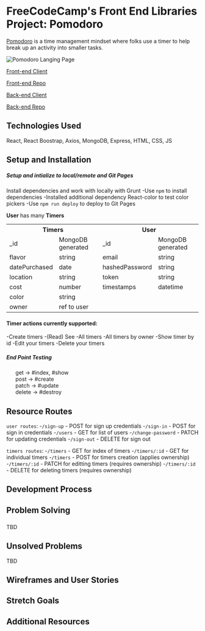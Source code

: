 # FreeCodeCamp's Front End Libraries Project: Pomodoro
[Pomodoro](https://en.wikipedia.org/wiki/Pomodoro_Technique) is a time management mindset where folks use a timer to help break up an activity into smaller tasks.

![Pomodoro Langing Page](public/BobaLanding.png)

[Front-end Client](https://kimdolion.github.io/pomodoro-client/#/)

[Front-end Repo](https://github.com/kimdolion/pomodoro-client)

[Back-end Client](https://limitless-everglades-63033.herokuapp.com/)

[Back-end Repo](https://github.com/kimdolion/boba-tracker-backend)

## Technologies Used
React, React Boostrap, Axios, MongoDB, Express, HTML, CSS, JS

## Setup and Installation
##### Setup and intialize to local/remote and Git Pages
Install dependencies and work with locally with Grunt
-Use `npm` to install dependencies
  -Installed additional dependency React-color to test color pickers
-Use `npm run deploy` to deploy to Git Pages

**User** has many **Timers**

  <table style="display:inline">
  <th colspan="2" style="text-align:center">Timers</th>
  <th colspan="2" style="text-align:center">User</th>
  <tr>
  <td>_id</td>
  <td>MongoDB generated</td>
  <td>_id</td>
  <td>MongoDB generated</td>
  </tr>
  <tr>
  <td>flavor</td>
  <td>string</td>
  <td>email</td>
  <td>string</td>
  </tr>
  <tr>
  <td>datePurchased</td>
  <td>date</td>
  <td>hashedPassword</td>
  <td>string</td>
  </tr>
  <tr>
  <td>location</td>
  <td>string</td>
  <td>token</td>
  <td>string</td>
  </tr>
  <tr>
  <td>cost</td>
  <td>number</td>
  <td>timestamps</td>
  <td>datetime</td>
  </tr>
  <tr>
  <td>color</td>
  <td>string</td>
  <td></td>
  <td></td>
  </tr>
  <tr>
  <td>owner</td>
  <td>ref to user</td>
  <td></td>
  <td></td>
  </tr>
  </table>


  #### Timer actions currently supported:
  -Create timers
  -(Read) See
    -All timers
    -All timers by owner
    -Show timer by id
  -Edit your timers
  -Delete your timers

##### End Point Testing

<ul style="list-style-type:none;">
  <li>get -> #index, #show</li>
  <li>post -> #create</li>
  <li>patch -> #update</li>
  <li>delete -> #destroy</li>
</ul>

## Resource Routes
`user routes`:
  -`/sign-up` - POST for sign up credentials
  -`/sign-in` - POST for sign in credentials
  -`/users` - GET for list of users
  -`/change-password` - PATCH for updating credentials
  -`/sign-out` - DELETE for sign out

`timers routes`:
  -`/timers` - GET for index of timers
  -`/timers/:id` - GET for individual timers
  -`/timers` - POST for timers creation (applies ownership)
  -`/timers/:id` - PATCH for editting timers (requires ownership)
  -`/timers/:id` - DELETE for deleting timers (requires ownership)

## Development Process

## Problem Solving
###
TBD

## Unsolved Problems
TBD

## Wireframes and User Stories

## Stretch Goals

## Additional Resources
